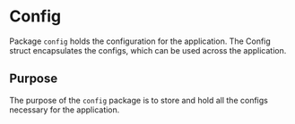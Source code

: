 # Config

Package `config` holds the configuration for the application. The Config struct encapsulates the configs, which can be used across the application.

## Purpose

The purpose of the `config` package is to store and hold all the configs necessary for the application.
